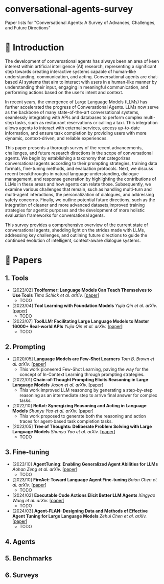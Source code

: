 # conversational-agents-survey
Paper lists for "Conversational Agents: A Survey of Advances, Challenges, and Future Directions"

# 💫 Introduction
The development of conversational agents has always been an area of keen interest within artificial intelligence (AI) research, representing a significant step towards creating interactive systems capable of human-like understanding, communication, and acting. Conversational agents are chat-based AI systems that aim to interact with users in a human-like manner by understanding their input, engaging in meaningful communication, and performing actions based on the user’s intent and context.

In recent years, the emergence of Large Language Models (LLMs) has further accelerated the progress of Conversational Agents. LLMs now serve as the backbone of many state-of-the-art conversational systems, seamlessly integrating with APIs and databases to perform complex multi-step tasks, such as restaurant reservations or calling a taxi. This integration allows agents to interact with external services, access up-to-date information, and ensure task completion by providing users with more dynamic, context-driven, and reliable experiences.

This paper presents a thorough survey of the recent advancements, challenges, and future research directions in the scope of conversational agents. We begin by establishing a taxonomy that categorizes conversational agents according to their prompting strategies, training data formats, fine-tuning methods, and evaluation protocols. Next, we discuss recent breakthroughs in natural language understanding, dialogue management, and response generation by highlighting the contributions of LLMs in these areas and how agents can relate those. Subsequently, we examine various challenges that remain, such as handling multi-turn and multi-agent interactions, the personalization of dialogues, and addressing safety concerns. Finally, we outline potential future directions, such as the integration of cleaner and more advanced datasets,improved training strategies for agentic purposes and the development of more holistic evaluation frameworks for conversational agents.

This survey provides a comprehensive overview of the current state of conversational agents, shedding light on the strides made with LLMs, addressing key challenges, and outlining future directions to guide the continued evolution of intelligent, context-aware dialogue systems.

# 📝 Papers

## 1. Tools
- [2023/02] **Toolformer: Language Models Can Teach Themselves to Use Tools** *Timo Schick et al. arXiv.* [[paper](https://arxiv.org/abs/2302.04761)]
  - TODO
- [2023/04] **Tool Learning with Foundation Models** *Yujia Qin et al. arXiv.* [[paper](https://arxiv.org/abs/2304.08354)]
  - TODO
- [2023/07] **ToolLLM: Facilitating Large Language Models to Master 16000+ Real-world APIs** *Yujia Qin et al. arXiv.* [[paper](https://arxiv.org/abs/2307.16789)]
  - TODO

## 2. Prompting
- [2020/05] **Language Models are Few-Shot Learners** *Tom B. Brown et al. arXiv.* [[paper](https://arxiv.org/abs/2005.14165)]
  - This work pioneered Few-Shot Learning, paving the way for the concept of In-Context Learning through prompting strategies.
- [2022/01] **Chain-of-Thought Prompting Elicits Reasoning in Large Language Models** *Jason et al. arXiv.* [[paper](https://arxiv.org/abs/2201.11903)]
  - This work improved LLM reasonong by generating a step-by-step reasoning as an intermediate step to arrive final answer for complex tasks.
- [2022/10] **ReAct: Synergizing Reasoning and Acting in Language Models** *Shunyu Yao et al. arXiv.* [[paper](https://arxiv.org/abs/2210.03629)]
  - This work proposed to generate both the reasoning and action traces for agent-based task completion tasks.
- [2023/05] **Tree of Thoughts: Deliberate Problem Solving with Large Language Models** *Shunyu Yao et al. arXiv.* [[paper](https://arxiv.org/abs/2305.10601)]
  - TODO

## 3. Fine-tuning
- [2023/10] **AgentTuning: Enabling Generalized Agent Abilities for LLMs** *Aohan Zeng et al. arXiv.* [[paper](https://arxiv.org/abs/2310.12823)]
  - TODO
- [2023/10] **FireAct: Toward Language Agent Fine-tuning** *Baian Chen et al. arXiv.* [[paper](https://arxiv.org/abs/2310.05915)]
  - TODO
- [2024/02] **Executable Code Actions Elicit Better LLM Agents** *Xingyao Wang et al. arXiv.* [[paper](https://arxiv.org/abs/2402.01030)]
  - TODO
- [2024/03] **Agent-FLAN: Designing Data and Methods of Effective Agent Tuning for Large Language Models** *Zehui Chen et al. arXiv.* [[paper](https://arxiv.org/abs/2403.12881)]
  - TODO

## 4. Agents

## 5. Benchmarks

## 6. Surveys
